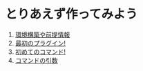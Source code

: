 # とりあえず作ってみよう

1. [環境構築や前提情報](1-create-env.md)
2. [最初のプラグイン!](2-your-first-plugin.md)
3. [初めてのコマンド!](3-first-command.md)
4. [コマンドの引数](4-command-arguments.md)